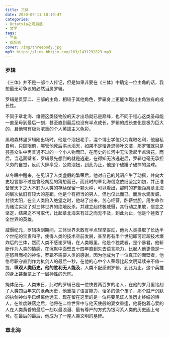 ```yaml
---
title: 三体
date: 2020-09-11 10:19:47
categories:
- Octatvia之观后感
- 文学
tags: 
- 三体 
- 观后感
cover: /img/threebody.jpg
mp3: https://link.hhtjim.com/163/1431292823.mp3
---
```

### 罗辑
《三体》并不是一部个人传记，但是如果非要在《三体》中确定一位主角的话，我想最无可争议的必然当属罗辑。

罗辑是贯穿二、三部的主角，相较于其他角色，罗辑身上更能体现出主角独有的成长性。

不同于章北海、维德这类怪物般的天才出场就已是巅峰，也不同于程心这类圣母能一直圣母到最后一刻，甚至直到最后也没有半点成长，罗辑的成长变化是极为巨大的，且他带有极为浓重的个人英雄主义色彩。

黑暗森林里罗辑刚出场时，他是个泡妞老手，混个博士学位只为谋取名利，他自私自利，只顾眼前，哪管他死后洪水滔天，如果不是恰逢恩师叶文洁，那罗辑就只是芸芸众生中再普通不过的一个小人物而已，在历史的长河中无法激起半点浪花。而后，当选面壁者，罗辑最先想到的就是逃避，在得知无法逃避后，罗辑也毫无承担义务的自觉，反而大肆享受，公款泡妞，到此为止，他是个破罐子破摔的混球。

从冬眠中醒来，在见识了人类虚假的繁荣后，他对自己的咒语产生了动摇，并向大史坦言那不过是曾经胡乱的猜想而已，而此时的章北海信念依旧坚定如初，并正准备冒天下之大不韪为人类的存续保留一颗火种，可以看出，那时的罗辑距离章北海的层次依旧有较大的差距，他是个有担当的男人，但也仅此而已。而后水滴发威，封锁太阳，在全人类陷入绝望之时，他站了出来，苦心经营，卧薪尝胆，用生命作为赌注实现了对三体世界的绝地反杀，并建立起终极威慑，其行动之果敢，信念之坚定，结果之不可取代，比起章北海来有过之而无不及，到此为止，他是个拯救了全世界的英雄。

威慑纪元，罗辑执剑期间，三体世界未敢有半点轻举妄动，他为人类换取了长达半个世纪的宝贵和平，使得人类的技术空前发展，甚至再有半个世纪即可赶超技术爆炸后的三体，然而人类不感谢罗辑，在人类眼里，他是个独裁者，是个暴君，他斩断作为人类的情感，在沉默中面壁五十四年直到失去语言能力，比起人他更像是一座怒目而视的神像，罗辑不需要人类的感谢，因为他成为了一位真正的面壁者，他恪尽职守直到作为执剑人的最后一秒，在他的心中个人荣辱比起文明延续来不值一提，**纵观人类历史，他的胜利无人能及**，人类不配感谢罗辑，到此为止，这个英雄的身上甚至蒙上了一层神性的光辉。

掩体纪元，人类末日，此时的罗辑已是一位快要两百岁的老人，在他的岁月里铭刻了人类四百年来的沧桑历史，他重拾了语言能力，话多的像个孩子，那个威严沉默的执剑神似乎已经离他远去，现在留在这里的是一位将要见证人类历史终结的诗人，在维度跌落之后，他将在二维世界中与他天使般的妻女重逢，他将抱着心爱的人在人类黄昏的最后一刻以最浪漫、最有尊严的方式为银河系人类的历史画上句号。在最后的最后，他成为了一座人类文明的墓碑。

### 章北海
